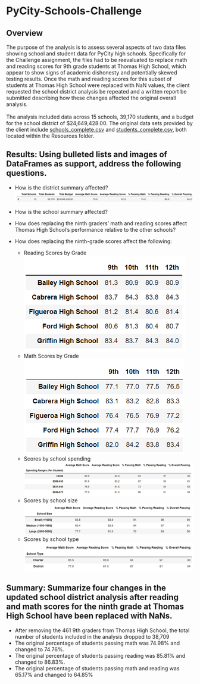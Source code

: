 # PyCity-Schools-Challenge
## Overview
The purpose of the analysis is to assess several aspects of two data files showing school and student data for PyCity high schools. Specifically for the Challenge assignment, the files had to be reevaluated to replace math and reading scores for 9th grade students at Thomas High School, which appear to show signs of academic dishonesty and potentially skewed testing results. Once the math and reading scores for this subset of students at Thomas High School were replaced with NaN values, the client requested the school district analysis be repeated and a written report be submitted describing how these changes affected the original overall analysis.<br />
<br />The analysis included data across 15 schools, 39,170 students, and a budget for the school district of $24,649,428.00. The original data sets provided by the client include [schools_complete.csv](https://github.com/banasibb/PyCity-Schools-Challenge/blob/f1cf64828634a90e3ce69653bb5f2b4f88333695/Resources/schools_complete.csv) and [students_complete.csv](https://github.com/banasibb/PyCity-Schools-Challenge/blob/f1cf64828634a90e3ce69653bb5f2b4f88333695/Resources/students_complete.csv), both located within the Resources folder. 
## Results: Using bulleted lists and images of DataFrames as support, address the following questions.
- How is the district summary affected?<br />
    ![Chart 1](https://github.com/banasibb/PyCity-Schools-Challenge/blob/f35a753ba8d4ea3dc225879ecef78d9b718560af/Challenge_Screenshots/new_district_summary.png)

- How is the school summary affected?<br />
- How does replacing the ninth graders’ math and reading scores affect Thomas High School’s performance relative to the other schools?
- How does replacing the ninth-grade scores affect the following:
    - Reading Scores by Grade<br />
        ![Chart 5](https://github.com/banasibb/PyCity-Schools-Challenge/blob/9b85f2b0907c7580334d3a463cd31af0bcf30e74/Challenge_Screenshots/new_Reading_Scores_by_grade.png)
    - Math Scores by Grade <br />
        ![Chart 6](https://github.com/banasibb/PyCity-Schools-Challenge/blob/9b85f2b0907c7580334d3a463cd31af0bcf30e74/Challenge_Screenshots/new_math_Scores_by_grade.png)
    - Scores by school spending<br />
        ![Chart 3](https://github.com/banasibb/PyCity-Schools-Challenge/blob/f35a753ba8d4ea3dc225879ecef78d9b718560af/Challenge_Screenshots/new_spending_summary_df.png)
    - Scores by school size<br />
        ![Chart 2](https://github.com/banasibb/PyCity-Schools-Challenge/blob/f35a753ba8d4ea3dc225879ecef78d9b718560af/Challenge_Screenshots/new_size_summary_Df.png)
    - Scores by school type<br />
        ![Chart 4](https://github.com/banasibb/PyCity-Schools-Challenge/blob/f35a753ba8d4ea3dc225879ecef78d9b718560af/Challenge_Screenshots/new_type_summary_Df.png)

## Summary: Summarize four changes in the updated school district analysis after reading and math scores for the ninth grade at Thomas High School have been replaced with NaNs.
- After removing the 461 9th graders from Thomas High School, the total number of students included in the analysis dropped to 38,709
- The original percentage of students passing math was 74.98% and changed to 74.76%. <br />
- The original percentage of students passing reading was 85.81% and changed to 86.83%. <br />
- The original percentage of students passing math and reading was 65.17% and changed to 64.85% <br />
